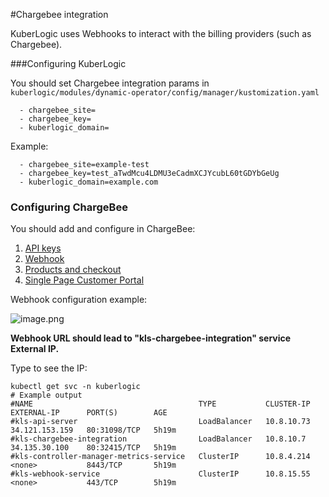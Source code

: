 #Chargebee integration

KuberLogic uses Webhooks to interact with the billing providers (such as Chargebee).

###Configuring KuberLogic

You should set Chargebee integration params in `kuberlogic/modules/dynamic-operator/config/manager/kustomization.yaml`

```shell
  - chargebee_site=
  - chargebee_key=
  - kuberlogic_domain=
```

Example:

```shell
  - chargebee_site=example-test
  - chargebee_key=test_aTwdMcu4LDMU3eCadmXCJYcubL60tGDYbGeUg
  - kuberlogic_domain=example.com
```

### Configuring ChargeBee

You should add and configure in ChargeBee:

1.  [API keys](https://www.chargebee.com/docs/2.0/api_keys.html)
2.  [Webhook](https://www.chargebee.com/docs/2.0/events_and_webhooks.html)
3.  [Products and checkout](https://www.chargebee.com/checkout-portal-docs/drop-in-integration.html#integrating-checkout)
4.  [Single Page Customer Portal](https://www.chargebee.com/docs/1.0/customer_portal.html)

Webhook configuration example:

![image.png](media_Chargebee%20integration/image.png)

**Webhook URL should lead to "kls-chargebee-integration" service External IP.**

Type to see the IP:
```shell
kubectl get svc -n kuberlogic
# Example output
#NAME                                     TYPE           CLUSTER-IP   EXTERNAL-IP      PORT(S)        AGE
#kls-api-server                           LoadBalancer   10.8.10.73   34.121.153.159   80:31098/TCP   5h19m
#kls-chargebee-integration                LoadBalancer   10.8.10.7    34.135.30.100    80:32415/TCP   5h19m
#kls-controller-manager-metrics-service   ClusterIP      10.8.4.214   <none>           8443/TCP       5h19m
#kls-webhook-service                      ClusterIP      10.8.15.55   <none>           443/TCP        5h19m
```